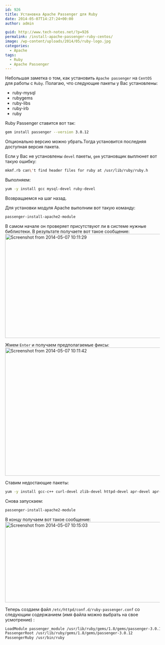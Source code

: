 ```yaml
---
id: 926
title: Установка Apache Passenger для Ruby
date: 2014-05-07T14:27:24+00:00
author: admin

guid: http://www.tech-notes.net/?p=926
permalink: /install-apache-passenger-ruby-centos/
image: /wp-content/uploads/2014/05/ruby-logo.jpg
categories:
  - Apache
tags:
  - Ruby
  - Apache Passenger
---
```

Небольшая заметка о том, как установить `Apache passenger` на `CentOS` для работы с `Ruby`. Полагаю, что следующие пакеты у Вас установлены:
  * ruby-mysql
  * rubygems
  * ruby-libs
  * ruby-irb
  * ruby

Ruby Passenger ставится вот так:  
```bash
gem install passenger --version 3.0.12
```

Опционально версию можно убрать.Тогда установится последняя доступная версия пакета.

Если у Вас не установлены `devel` пакеты, `gem` установщик выплюнет вот такую ошибку:
```bash
mkmf.rb can\'t find header files for ruby at /usr/lib/ruby/ruby.h
```

Выполняем:  
```bash
yum -y install gcc mysql-devel ruby-devel
```

Возвращаемся на шаг назад.

Для установки модуля Apache выполним вот такую команду:  
```bash
passenger-install-apache2-module
```

В самом начале он проверяет присутствуют ли в системе нужные библиотеки. В результате получаете вот такое сообщение:  
[<img src="/wp-content/uploads/2014/05/Screenshot-from-2014-05-07-101129.png" alt="Screenshot from 2014-05-07 10:11:29" width="700" height="339" class="aligncenter size-full wp-image-927" srcset="/wp-content/uploads/2014/05/Screenshot-from-2014-05-07-101129.png 700w, /wp-content/uploads/2014/05/Screenshot-from-2014-05-07-101129-300x145.png 300w, /wp-content/uploads/2014/05/Screenshot-from-2014-05-07-101129-660x319.png 660w" sizes="(max-width: 700px) 100vw, 700px" />](/wp-content/uploads/2014/05/Screenshot-from-2014-05-07-101129.png)

Жмем `Enter` и получаем предполагаемые фиксы:  
[<img src="/wp-content/uploads/2014/05/Screenshot-from-2014-05-07-101142.png" alt="Screenshot from 2014-05-07 10:11:42" width="729" height="418" class="aligncenter size-full wp-image-928" srcset="/wp-content/uploads/2014/05/Screenshot-from-2014-05-07-101142.png 729w, /wp-content/uploads/2014/05/Screenshot-from-2014-05-07-101142-300x172.png 300w, /wp-content/uploads/2014/05/Screenshot-from-2014-05-07-101142-660x378.png 660w" sizes="(max-width: 729px) 100vw, 729px" />](/wp-content/uploads/2014/05/Screenshot-from-2014-05-07-101142.png)

Ставим недостающие пакеты:  
```bash
yum -y install gcc-c++ curl-devel zlib-devel httpd-devel apr-devel apr-util-devel
```

Снова запускаем:  
```bash
passenger-install-apache2-module
```

В концу получаем вот такое сообщение:  
[<img src="/wp-content/uploads/2014/05/Screenshot-from-2014-05-07-101503.png" alt="Screenshot from 2014-05-07 10:15:03" width="973" height="262" class="aligncenter size-full wp-image-929" srcset="/wp-content/uploads/2014/05/Screenshot-from-2014-05-07-101503.png 973w, /wp-content/uploads/2014/05/Screenshot-from-2014-05-07-101503-300x80.png 300w, /wp-content/uploads/2014/05/Screenshot-from-2014-05-07-101503-660x177.png 660w" sizes="(max-width: 973px) 100vw, 973px" />](/wp-content/uploads/2014/05/Screenshot-from-2014-05-07-101503.png)

Теперь создаем файл `/etc/httpd/conf.d/ruby-passenger.conf` со следующим содержанием (имя файла можно выбрать на свое усмотрение) :  
```bash
LoadModule passenger_module /usr/lib/ruby/gems/1.8/gems/passenger-3.0.12/ext/apache2/mod_passenger.so
PassengerRoot /usr/lib/ruby/gems/1.8/gems/passenger-3.0.12
PassengerRuby /usr/bin/ruby
```
